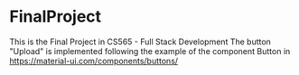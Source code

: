 # FinalProject
This is the Final Project in CS565 - Full Stack Development
The button "Upload" is implemented following the example of the component Button in https://material-ui.com/components/buttons/
